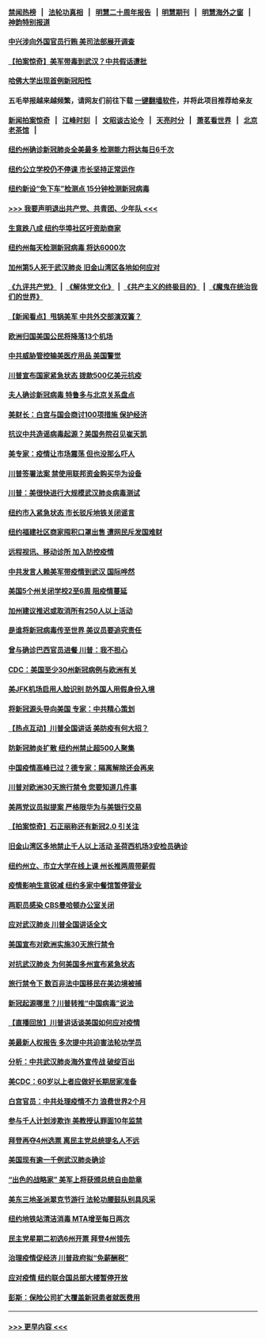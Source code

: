#### [禁闻热榜](热点新闻.md?=0)  &nbsp;&nbsp;|&nbsp;&nbsp; [法轮功真相](https://github.com/gfw-breaker/truth/blob/master/README.md?=0) &nbsp;&nbsp;|&nbsp;&nbsp; [明慧二十周年报告](https://github.com/gfw-breaker/mh-reports/blob/master/README.md?=0) &nbsp;&nbsp;|&nbsp;&nbsp;[明慧期刊](https://github.com/gfw-breaker/mh-qikan) &nbsp;&nbsp;|&nbsp;&nbsp; [明慧海外之窗](https://github.com/gfw-breaker/mh-news/blob/master/README.md?=0) &nbsp;&nbsp;|&nbsp;&nbsp; [神韵特别报道](https://github.com/gfw-breaker/mh-news/blob/master/shenyun.md?=0)
#### [中兴涉向外国官员行贿 美司法部展开调查](../pages/nsc412/n11940378.md?t=03150002) 
#### [【拍案惊奇】美军带毒到武汉？中共假话遭批](../pages/nsc412/n11939240.md?t=03150002) 
#### [哈佛大学出现首例新冠阳性](../pages/nsc412/n11939759.md?t=03150002) 
#### 五毛举报越来越频繁，请网友们前往下载 [一键翻墙软件](https://github.com/gfw-breaker/ssr-accounts)，并将此项目推荐给亲友
#### [新闻拍案惊奇](https://github.com/gfw-breaker/banned-news/blob/master/pages/link4.md) &nbsp;&nbsp;|&nbsp;&nbsp; [江峰时刻](https://github.com/gfw-breaker/banned-news/blob/master/pages/link4.md) &nbsp;&nbsp;|&nbsp;&nbsp; [文昭谈古论今](https://github.com/gfw-breaker/banned-news/blob/master/pages/link4.md) &nbsp;&nbsp;|&nbsp;&nbsp; [天亮时分](https://github.com/gfw-breaker/banned-news/blob/master/pages/link4.md) &nbsp;&nbsp;|&nbsp;&nbsp; [萧茗看世界](https://github.com/gfw-breaker/banned-news/blob/master/pages/link4.md) &nbsp;&nbsp;|&nbsp;&nbsp; [北京老茶馆](https://github.com/gfw-breaker/banned-news/blob/master/pages/link4.md) &nbsp;&nbsp;|&nbsp;&nbsp; 
#### [纽约州确诊新冠肺炎全美最多  检测能力将达每日6千次](../pages/nsc412/n11939581.md?t=03150002) 
#### [纽约公立学校仍不停课 市长坚持正常运作](../pages/nsc412/n11939557.md?t=03150002) 
#### [纽约新设“免下车”检测点  15分钟检测新冠病毒](../pages/nsc412/n11939513.md?t=03150002) 
#### [>>> 我要声明退出共产党、共青团、少年队 <<<](https://github.com/begood0513/goodnews/blob/master/quit/letter.md) 
#### [生意跌八成  纽约华埠社区吁资助商家](../pages/nsc412/n11939562.md?t=03150002) 
#### [纽约州每天检测新冠病毒  将达6000次](../pages/nsc412/n11939510.md?t=03150002) 
#### [加州第5人死于武汉肺炎 旧金山湾区各地如何应对](../pages/nsc412/n11939263.md?t=03150002) 
#### [《九评共产党》](https://github.com/begood0513/9ping.md/blob/master/README.md) &nbsp;|&nbsp; [《解体党文化》](../../../../jtdwh.md/blob/master/README.md)  &nbsp;|&nbsp; [《共产主义的终极目的》](../../../../gczydzjmd.md/blob/master/README.md) &nbsp;|&nbsp; [《魔鬼在统治我们的世界》](../../../../mgztzwmdsj.md/blob/master/README.md) 
#### [【新闻看点】甩锅美军 中共外交部演双簧？](../pages/nsc412/n11938828.md?t=03150002) 
#### [欧洲归国美国公民将降落13个机场](../pages/nsc412/n11939026.md?t=03150002) 
#### [中共威胁管控输美医疗用品 美国警觉](../pages/nsc412/n11938602.md?t=03150002) 
#### [川普宣布国家紧急状态 拨款500亿美元抗疫](../pages/nsc412/n11939032.md?t=03150002) 
#### [夫人确诊新冠病毒 特鲁多与北京关系盘点](../pages/nsc412/n11938748.md?t=03150002) 
#### [美财长：白宫与国会商讨100项措施 保护经济](../pages/nsc412/n11938829.md?t=03150002) 
#### [抗议中共造谣病毒起源？美国务院召见崔天凯](../pages/nsc412/n11938747.md?t=03150002) 
#### [美专家：疫情让市场震荡 但也没那么吓人](../pages/nsc412/n11938573.md?t=03150002) 
#### [川普签署法案 禁使用联邦资金购买华为设备](../pages/nsc412/n11938279.md?t=03150002) 
#### [川普：美很快进行大规模武汉肺炎病毒测试](../pages/nsc412/n11938523.md?t=03150002) 
#### [纽约市入紧急状态  市长驳斥地铁关闭谣言](../pages/nsc412/n11937384.md?t=03150002) 
#### [纽约福建社区商家囤积口罩出售 遭网民斥发国难财](../pages/nsc412/n11937354.md?t=03150002) 
#### [远程视讯、移动诊所  加入防控疫情](../pages/nsc412/n11937370.md?t=03150002) 
#### [中共发言人赖美军带疫情到武汉 国际哗然](../pages/nsc412/n11936484.md?t=03150002) 
#### [美国5个州关闭学校2至6周 阻疫情蔓延](../pages/nsc412/n11937190.md?t=03150002) 
#### [加州建议推迟或取消所有250人以上活动](../pages/nsc412/n11937373.md?t=03150002) 
#### [是谁将新冠病毒传至世界 美议员要追究责任](../pages/nsc412/n11936827.md?t=03150002) 
#### [曾与确诊巴西官员进餐 川普：我不担心](../pages/nsc412/n11936958.md?t=03150002) 
#### [CDC：美国至少30州新冠病例与欧洲有关](../pages/nsc412/n11936623.md?t=03150002) 
#### [美JFK机场启用人脸识别 防外国人用假身份入境](../pages/nsc412/n11936511.md?t=03150002) 
#### [将新冠源头导向美国 专家：中共精心策划](../pages/nsc412/n11936432.md?t=03150002) 
#### [【热点互动】川普全国讲话 美防疫有何大招？](../pages/nsc412/n11936288.md?t=03150002) 
#### [防新冠肺炎扩散 纽约州禁止超500人聚集](../pages/nsc412/n11936400.md?t=03150002) 
#### [中国疫情高峰已过？德专家：隔离解除还会再来](../pages/nsc412/n11935994.md?t=03150002) 
#### [川普对欧洲30天旅行禁令 您要知道几件事](../pages/nsc412/n11935870.md?t=03150002) 
#### [美两党议员拟提案 严格限华为与美银行交易](../pages/nsc412/n11935733.md?t=03150002) 
#### [【拍案惊奇】石正丽称还有新冠2.0 引关注](../pages/nsc412/n11934119.md?t=03150002) 
#### [旧金山湾区多地禁止千人以上活动  圣荷西机场3安检员确诊](../pages/nsc412/n11934646.md?t=03150002) 
#### [纽约州立、市立大学在线上课 州长推两周带薪假](../pages/nsc412/n11934353.md?t=03150002) 
#### [疫情影响生意锐减  纽约多家中餐馆暂停营业](../pages/nsc412/n11934327.md?t=03150002) 
#### [两职员感染  CBS曼哈顿办公室关闭](../pages/nsc412/n11934324.md?t=03150002) 
#### [应对武汉肺炎 川普全国讲话全文](../pages/nsc412/n11934150.md?t=03150002) 
#### [美国宣布对欧洲实施30天旅行禁令](../pages/nsc412/n11933815.md?t=03150002) 
#### [对抗武汉肺炎 为何美国多州宣布紧急状态](../pages/nsc412/n11933167.md?t=03150002) 
#### [旅行禁令下 数百非法中国移民在美边境被捕](../pages/nsc412/n11933581.md?t=03150002) 
#### [新冠起源哪里？川普转推“中国病毒”说法](../pages/nsc412/n11933596.md?t=03150002) 
#### [【直播回放】川普讲话谈美国如何应对疫情](../pages/nsc412/n11933533.md?t=03150002) 
#### [美最新人权报告 多次提中共迫害法轮功学员](../pages/nsc412/n11933487.md?t=03150002) 
#### [分析：中共武汉肺炎海外宣传战 破绽百出](../pages/nsc412/n11933338.md?t=03150002) 
#### [美CDC：60岁以上者应做好长期居家准备](../pages/nsc412/n11933128.md?t=03150002) 
#### [白宫官员：中共处理疫情不力 浪费世界2个月](../pages/nsc412/n11932744.md?t=03150002) 
#### [参与千人计划涉欺诈 美教授认罪面10年监禁](../pages/nsc412/n11932927.md?t=03150002) 
#### [拜登再夺4州选票 离民主党总统提名人不远](../pages/nsc412/n11932668.md?t=03150002) 
#### [美国现有逾一千例武汉肺炎确诊](../pages/nsc412/n11932451.md?t=03150002) 
#### [“出色的战略家” 美军上将获颁总统自由勋章](../pages/nsc412/n11932193.md?t=03150002) 
#### [美东三地圣派翠克节游行  法轮功腰鼓队别具风采](../pages/nsc412/n11931646.md?t=03150002) 
#### [纽约地铁站清洁消毒  MTA增至每日两次](../pages/nsc412/n11931570.md?t=03150002) 
#### [民主党星期二初选6州开票 拜登4州领先](../pages/nsc412/n11931114.md?t=03150002) 
#### [治理疫情促经济 川普政府拟“免薪酬税”](../pages/nsc412/n11931088.md?t=03150002) 
#### [应对疫情 纽约联合国总部大楼暂停开放](../pages/nsc412/n11930658.md?t=03150002) 
#### [彭斯：保险公司扩大覆盖新冠患者就医费用](../pages/nsc412/n11930726.md?t=03150002) 

----
#### [ >>> 更早内容 <<< ](../indexes/nsc412-earlier.md)
